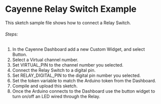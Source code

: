 # Cayenne Relay Switch Example

This sketch sample file shows how to connect a Relay Switch.

###### Steps:
1. In the Cayenne Dashboard add a new Custom Widget, and select Button.
2. Select a Virtual channel number.
3. Set VIRTUAL_PIN to the channel number you selected.
4. Connect the Relay Switch to a digital pin.
5. Set RELAY_DIGITAL_PIN to the digital pin number you selected.
6. Set the token variable to match the Arduino token from the Dashboard.
7. Compile and upload this sketch.
8. Once the Arduino connects to the Dashboard use the button widget to turn on/off an LED wired through the Relay.